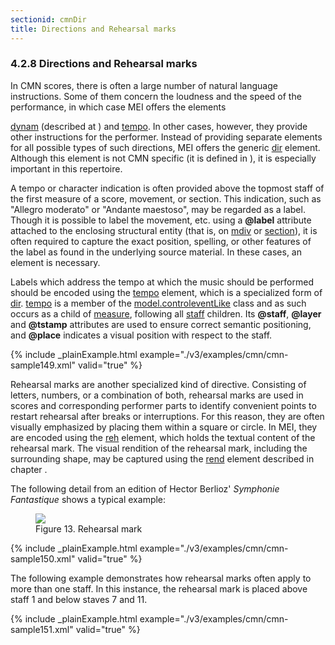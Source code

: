 ```yaml
---
sectionid: cmnDir
title: Directions and Rehearsal marks
---
```



<h3 id="cmnDir">
   <span class="headingNumber">4.2.8</span>
   <span class="head">Directions and Rehearsal marks</span>
</h3>
In CMN scores, there is often a large number of natural language instructions. Some
of them
concern the loudness and the speed of the performance, in which case MEI offers the
elements

<a class="link_odd_elementSpec" href="/v3/elements/dynam">dynam</a> (described at 
<span class="ptr"></span>) and 
<a class="link_odd_elementSpec" href="/v3/elements/tempo">tempo</a>. In other cases, however, they provide other instructions for the performer.
Instead of providing separate elements for all possible types of such directions,
MEI offers
the generic 
<a class="link_odd_elementSpec" href="/v3/elements/dir">dir</a> element. Although this element is not CMN specific (it
is defined in 
<span class="ptr"></span>), it is especially important in this repertoire.

A tempo or character indication is often provided above the topmost staff of the first
measure of a score, movement, or section. This indication, such as "Allegro moderato"
or
"Andante maestoso", may be regarded as a label. Though it is possible to label the
movement,
etc. using a **@label** attribute attached to the enclosing structural entity (that
is, on 
<a class="link_odd_elementSpec" href="/v3/elements/mdiv">mdiv</a> or 
<a class="link_odd_elementSpec" href="/v3/elements/section">section</a>), it is often required to
capture the exact position, spelling, or other features of the label as found in the
underlying source material. In these cases, an element is necessary.

Labels which address the tempo at which the music should be performed should be encoded
using the 
<a class="link_odd_elementSpec" href="/v3/elements/tempo">tempo</a> element, which is a specialized form of 
<a class="link_odd_elementSpec" href="/v3/elements/dir">dir</a>. 
<a class="link_odd_elementSpec" href="/v3/elements/tempo">tempo</a> is a member of the 
<a class="link_odd" href="/v3/model-classes/model.controleventLike">model.controleventLike</a> class and as such occurs as a child of 
<a class="link_odd_elementSpec" href="/v3/elements/measure">measure</a>, following all 
<a class="link_odd_elementSpec" href="/v3/elements/staff">staff</a> children. Its **@staff**,
**@layer** and **@tstamp** attributes are used to ensure correct semantic
positioning, and **@place** indicates a visual position with respect to the staff.


{% include _plainExample.html example="./v3/examples/cmn/cmn-sample149.xml" valid="true" %}


Rehearsal marks are another specialized kind of directive. Consisting of
letters, numbers, or a combination of both, rehearsal marks are used in scores and
corresponding performer parts to identify convenient points to restart rehearsal after
breaks or interruptions. For this reason, they are often visually emphasized by placing
them
within a square or circle. In MEI, they are encoded using the 
<a class="link_odd_elementSpec" href="/v3/elements/reh">reh</a>
element, which holds the textual content of the rehearsal mark. The visual rendition
of the
rehearsal mark, including the surrounding shape, may be captured using the 
<a class="link_odd_elementSpec" href="/v3/elements/rend">rend</a> element described in chapter 
<span class="ptr"></span>.

The following detail from an edition of Hector Berlioz' *Symphonie
Fantastique* shows a typical example:


<figure class="figure">
   <img src="../../../../guidelines/3.0.0/Images/modules/cmn/reh_berlioz.png" class="img-responsive"></img>
   <figcaption class="figure-caption">Figure 13. Rehearsal mark</figcaption>
</figure>

{% include _plainExample.html example="./v3/examples/cmn/cmn-sample150.xml" valid="true" %}


The following example demonstrates how rehearsal marks often apply to more than one
staff.
In this instance, the rehearsal mark is placed above staff 1 and below staves 7 and
11.


{% include _plainExample.html example="./v3/examples/cmn/cmn-sample151.xml" valid="true" %}


